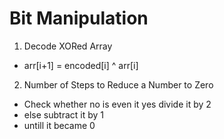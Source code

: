 # Bit Manipulation

1. Decode XORed Array

- arr[i+1] = encoded[i] ^ arr[i]

2. Number of Steps to Reduce a Number to Zero

- Check whether no is even it yes divide it by 2
- else subtract it by 1
- untill it became 0
